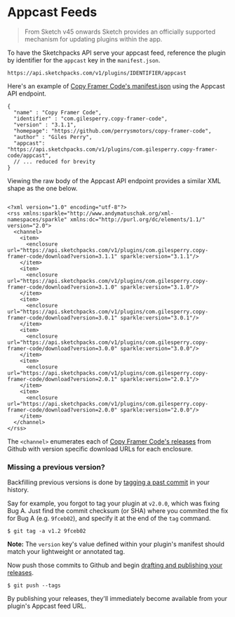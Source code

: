 # Appcast Feeds

> From Sketch v45 onwards Sketch provides an officially supported mechanism for updating plugins within the app.

To have the Sketchpacks API serve your appcast feed, reference the plugin by identifier for the `appcast` key in the `manifest.json`.

```
https://api.sketchpacks.com/v1/plugins/IDENTIFIER/appcast
```

Here's an example of [Copy Framer Code's manifest.json](https://github.com/perrysmotors/copy-framer-code/blob/master/CopyFramerCode.sketchplugin/Contents/Sketch/manifest.json#L9) using the Appcast API endpoint.

```
{
  "name" : "Copy Framer Code",
  "identifier" : "com.gilesperry.copy-framer-code",
  "version" : "3.1.1",
  "homepage": "https://github.com/perrysmotors/copy-framer-code",
  "author" : "Giles Perry",
  "appcast": "https://api.sketchpacks.com/v1/plugins/com.gilesperry.copy-framer-code/appcast",
  // ... reduced for brevity
}
```

Viewing the raw body of the Appcast API endpoint provides a similar XML shape as the one below.

```

<?xml version="1.0" encoding="utf-8"?>
<rss xmlns:sparkle="http://www.andymatuschak.org/xml-namespaces/sparkle" xmlns:dc="http://purl.org/dc/elements/1.1/" version="2.0">
  <channel>
    <item>
      <enclosure url="https://api.sketchpacks.com/v1/plugins/com.gilesperry.copy-framer-code/download?version=3.1.1" sparkle:version="3.1.1"/>
    </item>
    <item>
      <enclosure url="https://api.sketchpacks.com/v1/plugins/com.gilesperry.copy-framer-code/download?version=3.1.0" sparkle:version="3.1.0"/>
    </item>
    <item>
      <enclosure url="https://api.sketchpacks.com/v1/plugins/com.gilesperry.copy-framer-code/download?version=3.0.1" sparkle:version="3.0.1"/>
    </item>
    <item>
      <enclosure url="https://api.sketchpacks.com/v1/plugins/com.gilesperry.copy-framer-code/download?version=3.0.0" sparkle:version="3.0.0"/>
    </item>
    <item>
      <enclosure url="https://api.sketchpacks.com/v1/plugins/com.gilesperry.copy-framer-code/download?version=2.0.1" sparkle:version="2.0.1"/>
    </item>
    <item>
      <enclosure url="https://api.sketchpacks.com/v1/plugins/com.gilesperry.copy-framer-code/download?version=2.0.0" sparkle:version="2.0.0"/>
    </item>
  </channel>
</rss>

```

The `<channel>` enumerates each of [Copy Framer Code's releases](https://github.com/perrysmotors/copy-framer-code/releases) from Github with version specific download URLs for each enclosure.

### Missing a previous version?

Backfilling previous versions is done by [tagging a past commit](https://git-scm.com/book/en/v2/Git-Basics-Tagging#_tagging_later) in your history.

Say for example, you forgot to tag your plugin at `v2.0.0`, which was fixing Bug A. Just find the commit checksum (or SHA) where you commited the fix for Bug A (e.g. `9fceb02`), and specify it at the end of the `tag` command.

```
$ git tag -a v1.2 9fceb02
```

**Note:** The `version` key's value defined within your plugin's manifest should match your lightweight or annotated tag.

Now push those commits to Github and begin [drafting and publishing your releases](https://help.github.com/articles/creating-releases/).

```
$ git push --tags
```

By publishing your releases, they'll immediately become available from your plugin's Appcast feed URL.
